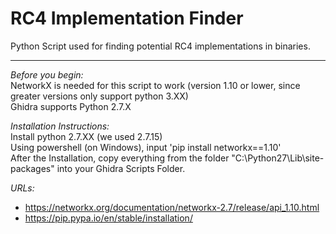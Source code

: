 # RC4 Implementation Finder
Python Script used for finding potential RC4 implementations in binaries.


---

_Before you begin:_ <br/>
NetworkX is needed for this script to work (version 1.10 or lower, since greater versions only support python 3.XX) <br/>
Ghidra supports Python 2.7.X

_Installation Instructions:_ <br/>
Install python 2.7.XX (we used 2.7.15) <br/>
Using powershell (on Windows), input 'pip install networkx==1.10' <br/>
After the Installation, copy everything from the folder "C:\Python27\Lib\site-packages" into your Ghidra Scripts Folder.

_URLs:_
* https://networkx.org/documentation/networkx-2.7/release/api_1.10.html
* https://pip.pypa.io/en/stable/installation/
